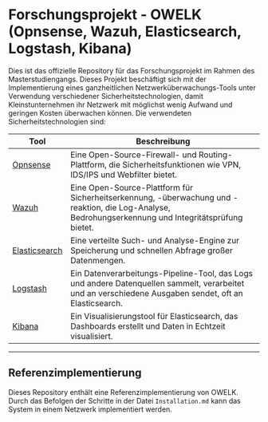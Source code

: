 # Forschungsprojekt - OWELK (Opnsense, Wazuh, Elasticsearch, Logstash, Kibana)
Dies ist das offizielle Repository für das Forschungsprojekt im Rahmen des Masterstudiengangs. Dieses Projekt beschäftigt sich mit der Implementierung eines ganzheitlichen Netzwerküberwachungs-Tools unter Verwendung verschiedener Sicherheitstechnologien, damit Kleinstunternehmen ihr Netzwerk mit möglichst wenig Aufwand und geringen Kosten überwachen können. Die verwendeten Sicherheitstechnologien sind: 

| Tool | Beschreibung |
| ----------- | ----------- |
| [Opnsense](https://opnsense.org/)      | Eine Open-Source-Firewall- und Routing-Plattform, die Sicherheitsfunktionen wie VPN, IDS/IPS und Webfilter bietet. |
| [Wazuh](https://wazuh.com/)         | Eine Open-Source-Plattform für Sicherheitserkennung, -überwachung und -reaktion, die Log-Analyse, Bedrohungserkennung und Integritätsprüfung bietet. |
| [Elasticsearch](https://www.elastic.co/de/elasticsearch) | Eine verteilte Such- und Analyse-Engine zur Speicherung und schnellen Abfrage großer Datenmengen.     |
| [Logstash](https://www.elastic.co/de/logstash)      | Ein Datenverarbeitungs-Pipeline-Tool, das Logs und andere Datenquellen sammelt, verarbeitet und an verschiedene Ausgaben sendet, oft an Elasticsearch. |
| [Kibana](https://www.elastic.co/de/kibana)        | Ein Visualisierungstool für Elasticsearch, das Dashboards erstellt und Daten in Echtzeit visualisiert. | 

---

## Referenzimplementierung 
Dieses Repository enthält eine Referenzimplementierung von OWELK. Durch das Befolgen der Schritte in der Datei `Installation.md` kann das System in einem Netzwerk implementiert werden.
